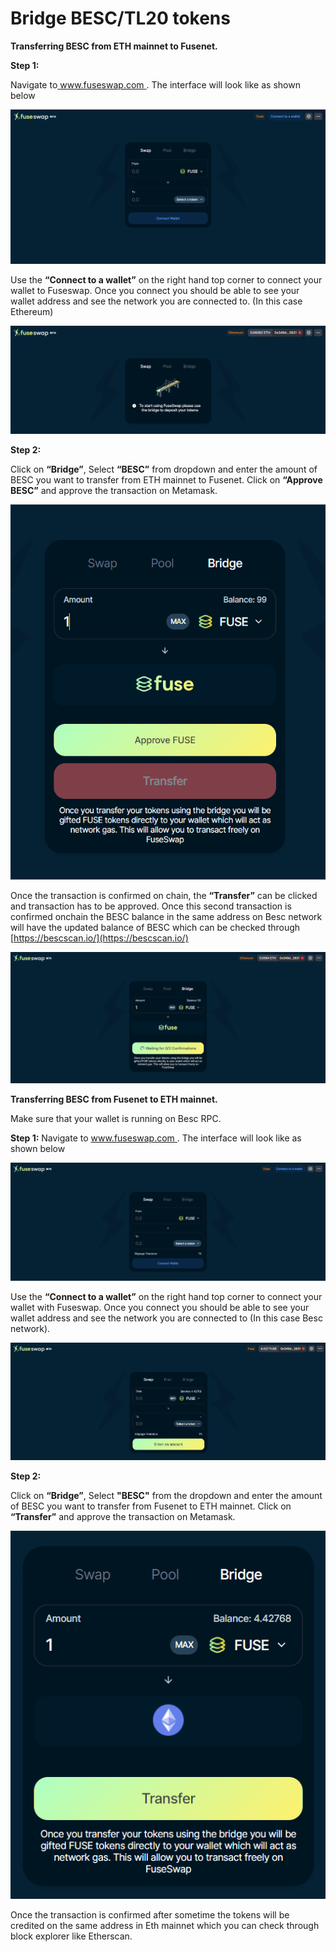 # Bridge BESC/TL20 tokens

**Transferring BESC from ETH mainnet to Fusenet.**

**Step 1:**

Navigate to[ www.fuseswap.com ](https://fuseswap.com/). The interface will look like as shown below

![](../.gitbook/assets/0%20%286%29.png)

Use the **“Connect to a wallet”** on the right hand top corner to connect your wallet to Fuseswap. Once you connect you should be able to see your wallet address and see the network you are connected to. \(In this case Ethereum\)

![](../.gitbook/assets/1%20%289%29.png)

**Step 2:**

Click on **“Bridge”**, Select **“BESC”** from dropdown and enter the amount of BESC you want to transfer from ETH mainnet to Fusenet. Click on **“Approve BESC”** and approve the transaction on Metamask.

![](../.gitbook/assets/2%20%289%29.png)

Once the transaction is confirmed on chain, the **“Transfer”** can be clicked and transaction has to be approved. Once this second transaction is confirmed onchain the BESC balance in the same address on Besc network will have the updated balance of BESC which can be checked through [https://bescscan.io/](https://bescscan.io/) 

![](../.gitbook/assets/3%20%288%29.png)

**Transferring BESC from Fusenet to ETH mainnet.**

Make sure that your wallet is running on Besc RPC.

**Step 1:** Navigate to [www.fuseswap.com ](https://fuseswap.com/). The interface will look like as shown below

![](../.gitbook/assets/4%20%289%29.png)

Use the **“Connect to a wallet”** on the right hand top corner to connect your wallet with Fuseswap. Once you connect you should be able to see your wallet address and see the network you are connected to \(In this case Besc network\).

![](../.gitbook/assets/5%20%286%29.png)

**Step 2:**

Click on **“Bridge”**, Select **"BESC"** from the dropdown and enter the amount of BESC you want to transfer from Fusenet to ETH mainnet. Click on **“Transfer”** and approve the transaction on Metamask.

![](../.gitbook/assets/6%20%287%29.png)

Once the transaction is confirmed after sometime the tokens will be credited on the same address in Eth mainnet which you can check through block explorer like Etherscan.

